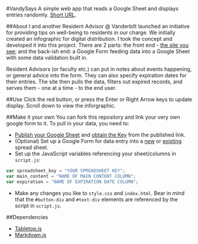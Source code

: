 #VandySays
A simple web app that reads a Google Sheet and displays entries randomly. [Short URL](http://tiny.cc/VandySays).

##About
I and another Resident Advisor @ Vanderbilt launched an initiative for providing tips on well-being to residents in our charge. We initially created an infographic for digital distribution. I took the concept and developed it into this project. There are 2 parts: the front end - [the site you see](http://hazrmard.github.io/VandySays); and the back-ish end: a Google Form feeding data into a Google Sheet with some data validation built in. 

Resident Advisors (or faculty etc.) can put in notes about events happening, or general advice into the form. They can also specify expiration dates for their entries. The site then pulls the data, filters out expired records, and serves them - one at a time - to the end user.

##Use
Click the red button, or press the Enter or Right Arrow keys to update display. Scroll down to view the inforgraphic.

##Make it your own
You can fork this repository and link your very own google form to it. To pull in your data, you need to:
* [Publish your Google Sheet](https://support.google.com/docs/answer/37579?hl=en) and [obtain the Key](http://www.coolheadtech.com/blog/use-data-from-other-google-spreadsheets) from the published link.
* (Optional) Set up a Google Form for data entry into a [new](https://support.google.com/docs/answer/87809?hl=en) or [existing](https://support.google.com/docs/answer/2917686?hl=en) spread sheet.
* Set up the JavaScript variables referencing your sheet/columns in `script.js`:
```javascript
var spreadsheet_key = "YOUR SPREADSHEET KEY";
var main_content = "NAME OF MAIN CONTENT COLUMN";
var expiration = "NAME OF EXPIRATION DATE COLUMN";
```
* Make any changes you like to `style.css` and `index.html`. Bear in mind that the `#button-div` and `#text-div` elements are referenced by the script in `script.js`.

##Dependencies
* [Tabletop.js](https://github.com/jsoma/tabletop)
* [Markdown.js](https://github.com/evilstreak/markdown-js)

